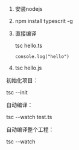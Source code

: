 1. 安装nodejs

2. npm install typescrit -g

3. 直接编译

   tsc hello.ts

   `console.log("hello")`

4. tsc hello.js



初始化项目：

tsc --init

自动编译：

tsc --watch test.ts

自动编译整个工程：

tsc --watch

